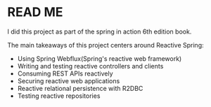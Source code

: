 # READ ME
I did this project as part of the spring in action 6th edition book.

The main takeaways of this project centers around Reactive Spring:
* Using Spring Webflux(Spring's reactive web framework)
* Writing and testing reactive controllers and clients
* Consuming REST APIs reactively
* Securing reactive web applications
* Reactive relational persistence with R2DBC
* Testing reactive repositories